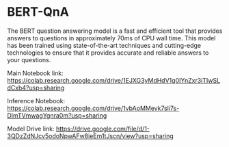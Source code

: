 # BERT-QnA
The BERT question answering model is a fast and efficient tool that provides answers to questions in approximately 70ms of CPU wall time. This model has been trained using state-of-the-art techniques and cutting-edge technologies to ensure that it provides accurate and reliable answers to your questions.

Main Notebook link:
https://colab.research.google.com/drive/1EJXG3yMdHdV1g0IYnZxr3iTIwSLdCxb4?usp=sharing

Inference Notebook:
https://colab.research.google.com/drive/1vbAoMMevk7sli7s-DlmTVmwagYgnra0m?usp=sharing

Model Drive link:
https://drive.google.com/file/d/1-3QDzZdNJcv5odoNpwAFw8ieEm1tJscn/view?usp=sharing
